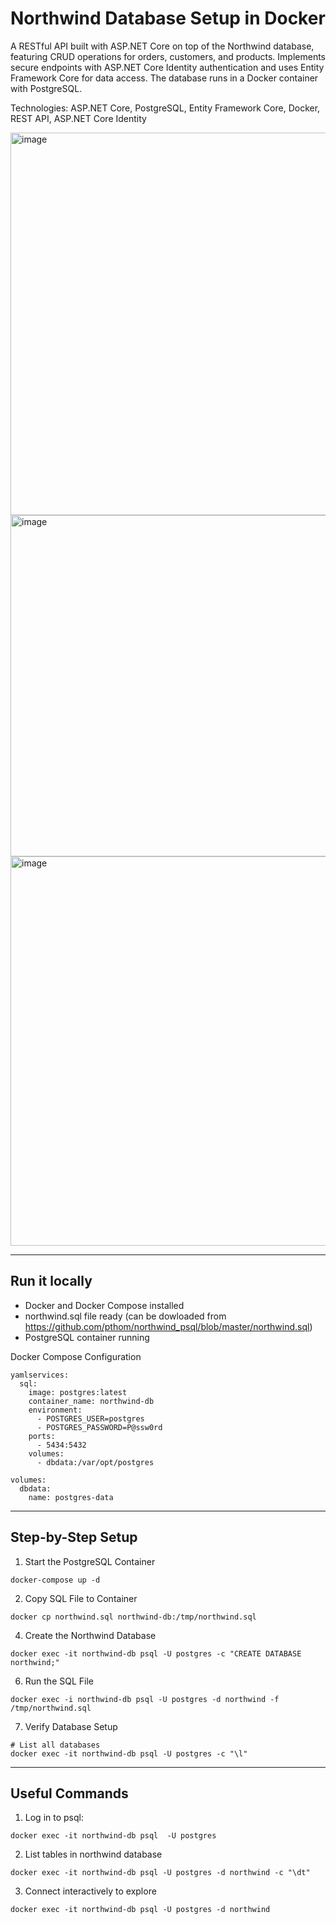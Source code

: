 # Northwind Database Setup in Docker

A RESTful API built with ASP.NET Core on top of the Northwind database, featuring CRUD operations for orders, customers, and products. Implements secure endpoints with ASP.NET Core Identity authentication and uses Entity Framework Core for data access. The database runs in a Docker container with PostgreSQL.

Technologies: ASP.NET Core, PostgreSQL, Entity Framework Core, Docker, REST API, ASP.NET Core Identity

<img width="1860" height="612" alt="image" src="https://github.com/user-attachments/assets/02183066-c9c1-4212-a0fb-a44608e225af" />

<img width="1845" height="546" alt="image" src="https://github.com/user-attachments/assets/dffcbb42-62b2-4dac-a1e8-274e11c9b7d7" />
<img width="1863" height="623" alt="image" src="https://github.com/user-attachments/assets/9ef9e7ee-e39b-424d-9a19-c92cb6f238d3" />



---
## Run it locally

- Docker and Docker Compose installed
- northwind.sql file ready (can be dowloaded from https://github.com/pthom/northwind_psql/blob/master/northwind.sql)
- PostgreSQL container running
  
Docker Compose Configuration
``` 
yamlservices:
  sql:
    image: postgres:latest
    container_name: northwind-db
    environment:
      - POSTGRES_USER=postgres
      - POSTGRES_PASSWORD=P@ssw0rd
    ports:
      - 5434:5432
    volumes:
      - dbdata:/var/opt/postgres

volumes:
  dbdata:
    name: postgres-data

```
---

## Step-by-Step Setup
1. Start the PostgreSQL Container
``` shell
docker-compose up -d
```

2. Copy SQL File to Container
``` shell
docker cp northwind.sql northwind-db:/tmp/northwind.sql
```

4. Create the Northwind Database
``` shell
docker exec -it northwind-db psql -U postgres -c "CREATE DATABASE northwind;"
```

6. Run the SQL File
``` shell
docker exec -i northwind-db psql -U postgres -d northwind -f /tmp/northwind.sql
```

7. Verify Database Setup
``` shell
# List all databases
docker exec -it northwind-db psql -U postgres -c "\l"
```

---
## Useful Commands
1. Log in to psql:
```shell
docker exec -it northwind-db psql  -U postgres
```
2. List tables in northwind database
``` shell
docker exec -it northwind-db psql -U postgres -d northwind -c "\dt"
```

3. Connect interactively to explore
``` shell
docker exec -it northwind-db psql -U postgres -d northwind
````
